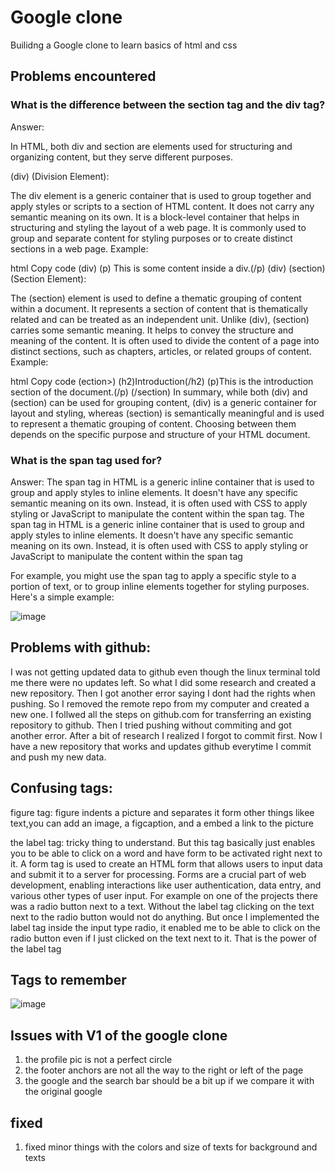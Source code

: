 # Google clone
Builidng a Google clone to learn basics of html and css


## Problems encountered 
### What is the difference between the section tag and the div tag?
Answer: 

In HTML, both div and section are elements used for structuring and organizing content, but they serve different purposes.

(div) (Division Element):

The div element is a generic container that is used to group together and apply styles or scripts to a section of HTML content.
It does not carry any semantic meaning on its own. It is a block-level container that helps in structuring and styling the layout of a web page.
It is commonly used to group and separate content for styling purposes or to create distinct sections in a web page.
Example:

html
Copy code
(div)
    (p) This is some content inside a div.(/p)
(div)
(section) (Section Element):

The (section) element is used to define a thematic grouping of content within a document. It represents a section of content that is thematically related and can be treated as an independent unit.
Unlike (div), (section) carries some semantic meaning. It helps to convey the structure and meaning of the content.
It is often used to divide the content of a page into distinct sections, such as chapters, articles, or related groups of content.
Example:

html
Copy code
(ection>)
    (h2)Introduction(/h2)
    (p)This is the introduction section of the document.(/p)
(/section)
In summary, while both (div) and (section) can be used for grouping content, (div) is a generic container for layout and styling, whereas (section) is semantically meaningful and is used to represent a thematic grouping of content. Choosing between them depends on the specific purpose and structure of your HTML document.

### What is the span tag used for?
Answer:
The span tag in HTML is a generic inline container that is used to group and apply styles to inline elements. It doesn't have any specific semantic meaning on its own. Instead, it is often used with CSS to apply styling or JavaScript to manipulate the content within the span tag. The span tag in HTML is a generic inline container that is used to group and apply styles to inline elements. It doesn't have any specific semantic meaning on its own. Instead, it is often used with CSS to apply styling or JavaScript to manipulate the content within the span tag

For example, you might use the span tag to apply a specific style to a portion of text, or to group inline elements together for styling purposes. Here's a simple example:


![image](https://github.com/dvallemo/google/assets/52580367/b146329c-5b3b-41c5-8b01-56b565cff208)

## Problems with github:

I was not getting updated data to github even though the linux terminal told me there were no updates left. So what I did some research and created a new repository. Then I got another error saying I dont had the rights when pushing. So I removed the remote repo from my computer and created a new one. I follwed all the steps on github.com for transferring an existing repository to github. Then I tried pushing without commiting and got another error. After a bit of research I realized I forgot to commit first. Now I have a new repository that works and updates github everytime I commit and push my new data. 

## Confusing tags:
figure tag: figure indents a picture and separates it form other things likee text,you can add an image, a figcaption, and a embed a link to the picture

the label tag: tricky thing to understand. But this tag basically just enables you to be able to click on a word and have form to be activated right next to it. A form tag is used to create an HTML form that allows users to input data and submit it to a server for processing. Forms are a crucial part of web development, enabling interactions like user authentication, data entry, and various other types of user input. For example on one of the projects there was a radio button next to a text. Without the label tag clicking on the text next to the radio button would not do anything. But once I implemented the label tag inside the input type radio, it enabled me to be able to click on the radio button even if I just clicked on the text next to it. That is the power of the label tag

## Tags to remember 

![image](https://github.com/dvallemo/google/assets/52580367/d8f40288-2315-4f2c-bacb-df544827514e)

## Issues with V1 of the google clone
1. the profile pic is not a perfect circle
2. the footer anchors are not all the way to the right or left of the page
3. the google and the search bar should be a bit up if we compare it with the original google

## fixed
1. fixed minor things with the colors and size of texts for background and texts

